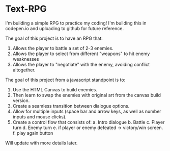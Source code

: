# Text-RPG
I'm building a simple RPG to practice my coding! I'm building this in codepen.io and uploading to github for future reference.

The goal of this project is to have an RPG that:
1. Allows the player to battle a set of 2-3 enemies.
2. Allows the player to select from different "weapons" to hit enemy weaknesses
3. Allows the player to "negotiate" with the enemy, avoiding conflict altogether.

The goal of this project from a javascript standpoint is to:
1. Use the HTML Canvas to build enemies.
2. Then learn to swap the enemies with original art from the canvas build version.
2. Create a seamless transition between dialogue options.
3. Allow for multiple inputs (space bar and arrow keys, as well as number inputs and mouse clicks).
4. Create a control flow that consists of:
  a. Intro dialogue
  b. Battle
  c. Player turn
  d. Enemy turn
  e. if player or enemy defeated -> victory/win screen.
  f. play again button
  
  Will update with more details later.

